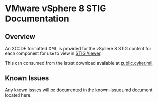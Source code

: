 # VMware vSphere 8 STIG Documentation

## Overview
An XCCDF formatted XML is provided for the vSphere 8 STIG content for each component for use to view in [STIG Viewer](https://public.cyber.mil/stigs/stig-viewing-tools/).  

This can consumed from the latest download available at [public.cyber.mil](https://public.cyber.mil/stigs/downloads/). 

## Known Issues
Any known issues will be documented in the known-issues.md document located here.  
